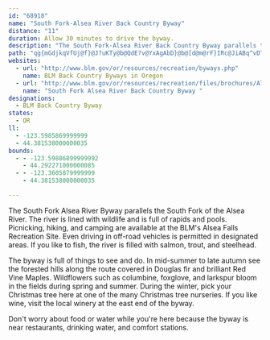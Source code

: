 ```yaml
---
id: "68918"
name: "South Fork-Alsea River Back Country Byway"
distance: "11"
duration: Allow 30 minutes to drive the byway.
description: "The South Fork-Alsea River Back Country Byway parallels the river, which is always in sight. The byway provides ample turn-outs for viewing the timbered landscape and local wildlife."
path: "qg{mGdjkqVfUj@f}@J?uKTy@b@QdE?v@YxAgAbD}@b@[d@m@rF}IRc@JiABq^vDT|E@`AY|CsDzCsBnCqApFiFhAy@hAQzKo@|DqAbDsCvGuGhEmDrAsDJ_AK_AyByCy@}A_@iCC}@NaCRkBh@cB^k@nAMhCf@xCX`Bz@xAPlCeAf@Ap@SxAyAd@Kd@a@|@yAjA_D`CaF~@oAnAHvAl@T@b@_@dB}C|@eDTsEBgDTsBvD{K~@sDX_C?uDN}BTa@nAwAfBUXFTVr@`Ax@~Ad@d@RL`@MR_@Je@_@{JDoNAsA]sAUc@_@MyDRy@KwFoCgCmB_CcAo@c@y@eAi@kAgAoDAwAMyB_AaB_@iABiAJ_@\\YdFx@`@EbDsCtB_BlBaA|A]rCGj@e@\\g@pAqER_A?m@Y_BoEoFwCyEe@mBI_COm@o@mAiAyEcAeCi@k@e@MkDSaAy@q@eBOmBA}A`@qIGqA_@aAmBmCUiBDu@Py@\\q@bA{@x@]~AMXS^q@Hk@DwJNi@b@c@Xq@d@_BCe@u@gEUsBDyANeAZmAvGcOR}@?{@I_Au@sBIe@CSNm@f@q@bA?pBf@`DjAj@Ff@OXk@ZsAH_AdBsKp@mY?yCIy@iBsG?_BZaDlA{Dj@eA`HyHfAsBd@g@|CwBxFaBv@s@`@w@vAoH`@_Dv@yCbDuG|EqCrCoBxBcAr@}@Pq@jD{Ph@sBt@gBl@mJP_BAq@N{@xAuBrA}D^a@nAe@lBMdB?xAQ|@k@hC{BlCaEd@eAXgAd@uAvBiC~RiPbFkElAoAjJ_IlFsFdBaCbE_FjI{KdKiLd^w_@hCmE~@sCd@kCn@oHHmBBaDYmD_AsFY_DO_BHaD_@sDgBgDuBsC}AC}Ai@uBOqD{B{@DqAx@{@PYIe@m@IY@s@b@gAlCkA^k@HgBMe@?_@`@uANQh@KpA?b@SbA}AROz@Kh@DZR`AlBd@Xr@AxASr@Wn@e@dAsBDyAK{Au@qBi@gAOw@Cu@T_Ah@Sn@DbAZh@?d@a@R_AMq@PaEYqDxAoE^SZEl@X^p@Tx@x@lAl@Xt@?RWn@gBn@g@x@WRYVg@p@_Cp@k@`Cf@`@GRMlCwDdAaA`DLZKr@cBHi@^Yb@In@X^l@^Ln@W^y@RcAPk@Re@TSLm@DoBCaCFs@x@yFJaDEaDo@mG`@mFEsAYm@_@_@_@EeAPkClCa@Bi@UY_@O_@E{@d@oD^iEE_AsAaEo@qA_CeAwBsBi@[yAQ_@SY}@BcBCq@{@uDy@iC}AiBe@yBs@mAc@WkAS}@gAKi@?u@d@yF?aCi@yBiAaDe@wBwAgI[oHI_LO{@My@Uq@iCgFiAy@mAmBe@uKYmBuAeCiBaBcAk@oLsCmK{BqCe@_BEyB]{CSiABeDw@yBE{EyA_By@mEyAyCe@s@GqJLmAYk@a@s@cAkIoMoBoDuOe_@}@eBoAgBcFmFo@qAWaAGqAOeXFaq@AcXYgCe@eB_OcXc@mAYsBEuCd@aYAyb@"
websites:
  - url: "http://www.blm.gov/or/resources/recreation/byways.php"
    name: BLM Back Country Byways in Oregon
  - url: "http://www.blm.gov/or/resources/recreation/files/brochures/Alsea_Falls_BCB.pdf"
    name: "South Fork Alsea River Back Country Byway "
designations:
  - BLM Back Country Byway
states:
  - OR
ll:
  - -123.5985869999999
  - 44.381538000000035
bounds:
  - - -123.59886899999992
    - 44.292271000000085
  - - -123.3605879999999
    - 44.381538000000035

---
```


The South Fork Alsea River Byway parallels the South Fork of the Alsea River. The river is lined with wildlife and is full of rapids and pools. Picnicking, hiking, and camping are available at the BLM's Alsea Falls Recreation Site. Even driving in off-road vehicles is permitted in designated areas. If you like to fish, the river is filled with salmon, trout, and steelhead.

The byway is full of things to see and do. In mid-summer to late autumn see the forested hills along the route covered in Douglas fir and brilliant Red Vine Maples. Wildflowers such as columbine, foxglove, and larkspur bloom in the fields during spring and summer. During the winter, pick your Christmas tree here at one of the many Christmas tree nurseries. If you like wine, visit the local winery at the east end of the byway.

Don't worry about food or water while you're here because the byway is near restaurants, drinking water, and comfort stations.
